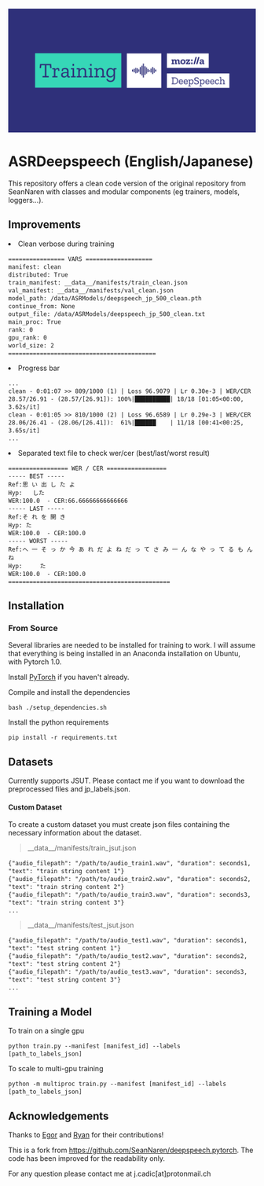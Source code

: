 ![alt text](https://github.com/JeanMaximilienCadic/ASRDeepSpeech/blob/master/img/Training-Deep-Speech.png)
# ASRDeepspeech (English/Japanese)

This repository offers a clean code version of the original repository from SeanNaren with classes and modular
components (eg trainers, models, loggers...).

## Improvements
<li> Clean verbose during training 

```
================ VARS ===================
manifest: clean
distributed: True
train_manifest: __data__/manifests/train_clean.json
val_manifest: __data__/manifests/val_clean.json
model_path: /data/ASRModels/deepspeech_jp_500_clean.pth
continue_from: None
output_file: /data/ASRModels/deepspeech_jp_500_clean.txt
main_proc: True
rank: 0
gpu_rank: 0
world_size: 2
==========================================
```
<li> Progress bar

```
...
clean - 0:01:07 >> 809/1000 (1) | Loss 96.9079 | Lr 0.30e-3 | WER/CER 28.57/26.91 - (28.57/[26.91]): 100%|██████████| 18/18 [01:05<00:00,  3.62s/it]
clean - 0:01:05 >> 810/1000 (2) | Loss 96.6589 | Lr 0.29e-3 | WER/CER 28.06/26.41 - (28.06/[26.41]):  61%|██████    | 11/18 [00:41<00:25,  3.65s/it]
...
```

<li> Separated text file to check wer/cer (best/last/worst result)

```
================= WER / CER =================
----- BEST -----
Ref:思 い 出 し た よ
Hyp:   した
WER:100.0  - CER:66.66666666666666
----- LAST -----
Ref:そ れ を 開 き
Hyp: た
WER:100.0  - CER:100.0
----- WORST -----
Ref:へ 一 そ っ か 今 あ れ だ よ ね だ っ て さ み 一 ん な や っ て る も ん ね
Hyp:     た
WER:100.0  - CER:100.0
==============================================
```



## Installation

### From Source

Several libraries are needed to be installed for training to work. I will assume that everything is being installed in
an Anaconda installation on Ubuntu, with Pytorch 1.0.

Install [PyTorch](https://github.com/pytorch/pytorch#installation) if you haven't already.

Compile and install the dependencies
```
bash ./setup_dependencies.sh
```

Install the python requirements
```
pip install -r requirements.txt
```

## Datasets

Currently supports JSUT. Please contact me if you want to download the preprocessed files and jp_labels.json.

#### Custom Dataset

To create a custom dataset you must create json files containing the necessary information about the dataset.
> \_\_data\_\_/manifests/train_jsut.json
```
{"audio_filepath": "/path/to/audio_train1.wav", "duration": seconds1, "text": "train string content 1"}
{"audio_filepath": "/path/to/audio_train2.wav", "duration": seconds2, "text": "train string content 2"}
{"audio_filepath": "/path/to/audio_train3.wav", "duration": seconds3, "text": "train string content 3"}
...
```
> \_\_data\_\_/manifests/test_jsut.json
```
{"audio_filepath": "/path/to/audio_test1.wav", "duration": seconds1, "text": "test string content 1"}
{"audio_filepath": "/path/to/audio_test2.wav", "duration": seconds2, "text": "test string content 2"}
{"audio_filepath": "/path/to/audio_test3.wav", "duration": seconds3, "text": "test string content 3"}
...
```

## Training a Model

To train on a single gpu
```
python train.py --manifest [manifest_id] --labels [path_to_labels_json]
```
To scale to multi-gpu training
```
python -m multiproc train.py --manifest [manifest_id] --labels [path_to_labels_json]             
```

## Acknowledgements

Thanks to [Egor](https://github.com/EgorLakomkin) and [Ryan](https://github.com/ryanleary) for their contributions!

This is a fork from https://github.com/SeanNaren/deepspeech.pytorch. The code has been improved for the readability only.

For any question please contact me at j.cadic[at]protonmail.ch
